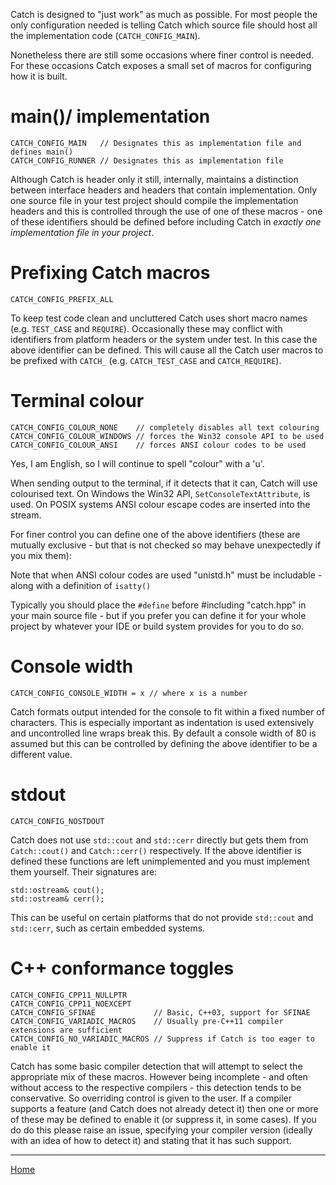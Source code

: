 Catch is designed to "just work" as much as possible. For most people the only configuration needed is telling Catch which source file should host all the implementation code (```CATCH_CONFIG_MAIN```).

Nonetheless there are still some occasions where finer control is needed. For these occasions Catch exposes a small set of macros for configuring how it is built.

#  main()/ implementation

	CATCH_CONFIG_MAIN	// Designates this as implementation file and defines main()
	CATCH_CONFIG_RUNNER	// Designates this as implementation file

Although Catch is header only it still, internally, maintains a distinction between interface headers and headers that contain implementation. Only one source file in your test project should compile the implementation headers and this is controlled through the use of one of these macros - one of these identifiers should be defined before including Catch in *exactly one implementation file in your project*.

#  Prefixing Catch macros

	CATCH_CONFIG_PREFIX_ALL

To keep test code clean and uncluttered Catch uses short macro names (e.g. ```TEST_CASE``` and ```REQUIRE```). Occasionally these may conflict with identifiers from platform headers or the system under test. In this case the above identifier can be defined. This will cause all the Catch user macros to be prefixed with ```CATCH_``` (e.g. ```CATCH_TEST_CASE``` and ```CATCH_REQUIRE```).


#  Terminal colour

	CATCH_CONFIG_COLOUR_NONE	// completely disables all text colouring
	CATCH_CONFIG_COLOUR_WINDOWS	// forces the Win32 console API to be used
	CATCH_CONFIG_COLOUR_ANSI	// forces ANSI colour codes to be used

Yes, I am English, so I will continue to spell "colour" with a 'u'.

When sending output to the terminal, if it detects that it can, Catch will use colourised text. On Windows the Win32 API, ```SetConsoleTextAttribute```, is used. On POSIX systems ANSI colour escape codes are inserted into the stream.

For finer control you can define one of the above identifiers (these are mutually exclusive - but that is not checked so may behave unexpectedly if you mix them):

Note that when ANSI colour codes are used "unistd.h" must be includable - along with a definition of ```isatty()```

Typically you should place the ```#define``` before #including "catch.hpp" in your main source file - but if you prefer you can define it for your whole project by whatever your IDE or build system provides for you to do so.

#  Console width

	CATCH_CONFIG_CONSOLE_WIDTH = x // where x is a number

Catch formats output intended for the console to fit within a fixed number of characters. This is especially important as indentation is used extensively and uncontrolled line wraps break this.
By default a console width of 80 is assumed but this can be controlled by defining the above identifier to be a different value.

#  stdout

	CATCH_CONFIG_NOSTDOUT

Catch does not use ```std::cout``` and ```std::cerr``` directly but gets them from ```Catch::cout()``` and ```Catch::cerr()``` respectively. If the above identifier is defined these functions are left unimplemented and you must implement them yourself. Their signatures are:

    std::ostream& cout();
    std::ostream& cerr();

This can be useful on certain platforms that do not provide ```std::cout``` and ```std::cerr```, such as certain embedded systems.

# C++ conformance toggles

	CATCH_CONFIG_CPP11_NULLPTR
	CATCH_CONFIG_CPP11_NOEXCEPT
	CATCH_CONFIG_SFINAE				// Basic, C++03, support for SFINAE
	CATCH_CONFIG_VARIADIC_MACROS 	// Usually pre-C++11 compiler extensions are sufficient
	CATCH_CONFIG_NO_VARIADIC_MACROS	// Suppress if Catch is too eager to enable it

Catch has some basic compiler detection that will attempt to select the appropriate mix of these macros. However being incomplete - and often without access to the respective compilers - this detection tends to be conservative.
So overriding control is given to the user. If a compiler supports a feature (and Catch does not already detect it) then one or more of these may be defined to enable it (or suppress it, in some cases). If you do do this please raise an issue, specifying your compiler version (ideally with an idea of how to detect it) and stating that it has such support.

---

[Home](Readme.md)